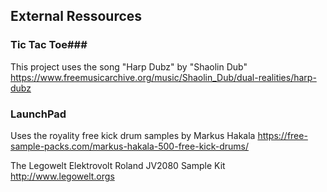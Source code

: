 ## External Ressources ##

### Tic Tac Toe###

This project uses the song "Harp Dubz" by "Shaolin Dub"
https://www.freemusicarchive.org/music/Shaolin_Dub/dual-realities/harp-dubz

### LaunchPad ###

Uses the royality free kick drum samples by Markus Hakala
https://free-sample-packs.com/markus-hakala-500-free-kick-drums/

The Legowelt Elektrovolt Roland JV2080 Sample Kit
http://www.legowelt.orgs